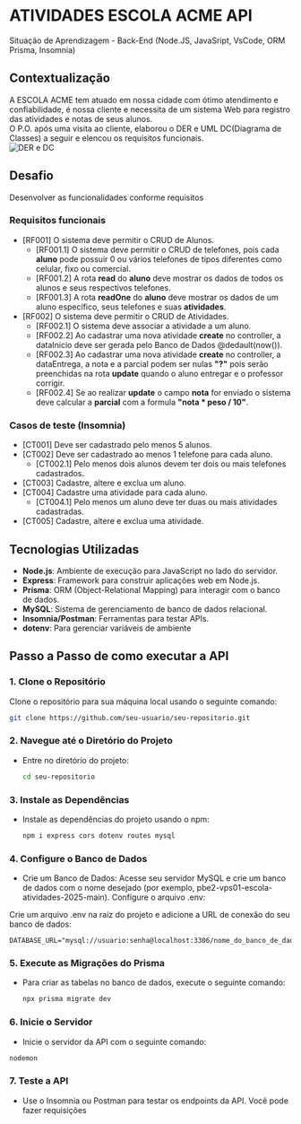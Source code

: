 # ATIVIDADES ESCOLA ACME API
Situação de Aprendizagem - Back-End (Node.JS, JavaSript, VsCode, ORM Prisma, Insomnia)
## Contextualização
A ESCOLA ACME tem atuado em nossa cidade com ótimo atendimento e confiabilidade, é nossa cliente e necessita de um sistema Web para registro das atividades e notas de seus alunos.<br>O P.O. após uma visita ao cliente, elaborou o DER e UML DC(Diagrama de Classes) a seguir e elencou os requisitos funcionais.<br>
![DER e DC](./docs/der-dc.png)
## Desafio
Desenvolver as funcionalidades conforme requisitos

### Requisitos funcionais
- [RF001] O sistema deve permitir o CRUD de Alunos.
    - [RF001.1] O sistema deve permitir o CRUD de telefones, pois cada **aluno** pode possuir 0 ou vários telefones de tipos diferentes como celular, fixo ou comercial.
    - [RF001.2] A rota **read** do **aluno** deve mostrar os dados de todos os alunos e seus respectivos telefones.
    - [RF001.3] A rota **readOne** do **aluno** deve mostrar os dados de um aluno específico, seus telefones e suas **atividades**.
- [RF002] O sistema deve permitir o CRUD de Atividades.
    - [RF002.1] O sistema deve associar a atividade a um aluno.
    - [RF002.2] Ao cadastrar uma nova atividade **create** no controller, a dataInicio deve ser gerada pelo Banco de Dados @dedault(now()).
    - [RF002.3] Ao cadastrar uma nova atividade **create** no controller, a dataEntrega, a nota e a parcial podem ser nulas **"?"** pois serão preenchidas na rota **update** quando o aluno entregar e o professor corrigir.
    - [RF002.4] Se ao realizar **update** o campo **nota** for enviado o sistema deve calcular a **parcial** com a formula **"nota * peso / 10"**.

### Casos de teste (Insomnia)
- [CT001] Deve ser cadastrado pelo menos 5 alunos.
- [CT002] Deve ser cadastrado ao menos 1 telefone para cada aluno.
    - [CT002.1] Pelo menos dois alunos devem ter dois ou mais telefones cadastrados.
- [CT003] Cadastre, altere e exclua um aluno.
- [CT004] Cadastre uma atividade para cada aluno.
    - [CT004.1] Pelo menos um aluno deve ter duas ou mais atividades cadastradas.
- [CT005] Cadastre, altere e exclua uma atividade.

## Tecnologias Utilizadas

- **Node.js**: Ambiente de execução para JavaScript no lado do servidor.
- **Express**: Framework para construir aplicações web em Node.js.
- **Prisma**: ORM (Object-Relational Mapping) para interagir com o banco de dados.
- **MySQL**: Sistema de gerenciamento de banco de dados relacional.
- **Insomnia/Postman**: Ferramentas para testar APIs.
- **dotenv**: Para gerenciar variáveis de ambiente

## Passo a Passo de como executar a API

### 1. Clone o Repositório

Clone o repositório para sua máquina local usando o seguinte comando:

```bash
git clone https://github.com/seu-usuario/seu-repositorio.git
```

### 2. Navegue até o Diretório do Projeto
- Entre no diretório do projeto:
  ```bash
  cd seu-repositorio
  ```

### 3. Instale as Dependências
- Instale as dependências do projeto usando o npm:
  ```bash
  npm i express cors dotenv routes mysql
  ```

### 4. Configure o Banco de Dados
- Crie um Banco de Dados:
Acesse seu servidor MySQL e crie um banco de dados com o nome desejado (por exemplo, pbe2-vps01-escola-atividades-2025-main).
Configure o arquivo .env:

Crie um arquivo .env na raiz do projeto e adicione a URL de conexão do seu banco de dados:
```plaintext
DATABASE_URL="mysql://usuario:senha@localhost:3306/nome_do_banco_de_dados"
```

### 5. Execute as Migrações do Prisma
- Para criar as tabelas no banco de dados, execute o seguinte comando:
  ```bash
  npx prisma migrate dev
  ```

### 6. Inicie o Servidor
- Inicie o servidor da API com o seguinte comando:
```bash
nodemon
```

### 7. Teste a API
- Use o Insomnia ou Postman para testar os endpoints da API. Você pode fazer requisições
